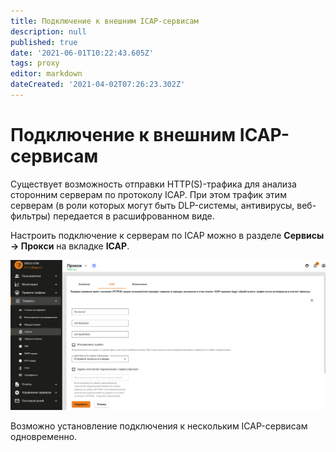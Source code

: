 ```yaml
---
title: Подключение к внешним ICAP-сервисам
description: null
published: true
date: '2021-06-01T10:22:43.605Z'
tags: proxy
editor: markdown
dateCreated: '2021-04-02T07:26:23.302Z'
---
```


# Подключение к внешним ICAP-сервисам

Существует возможность отправки HTTP\(S\)-трафика для анализа сторонним серверам по протоколу ICAP. При этом трафик этим серверам \(в роли которых могут быть DLP-системы, антивирусы, веб-фильтры\) передается в расшифрованном виде.

Настроить подключение к серверам по ICAP можно в разделе **Сервисы -&gt; Прокси** на вкладке **ICAP**.

![](../../../.gitbook/assets/add_icap9-11.png)

Возможно установление подключения к нескольким ICAP-сервисам одновременно.

